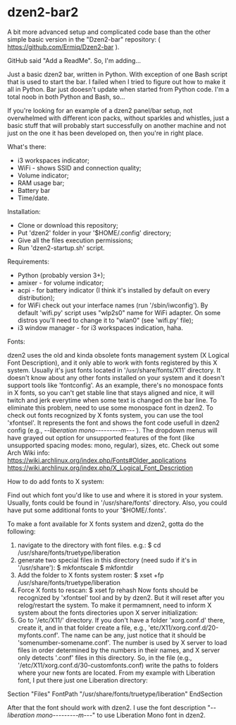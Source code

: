 # dzen2-bar2
A bit more advanced setup and complicated code base than the other simple basic version in the "Dzen2-bar" repository:
( https://github.com/Ermiq/Dzen2-bar ).

GitHub said "Add a ReadMe". So, I'm adding...

Just a basic dzen2 bar, written in Python. With exception of one Bash script that is used to start the bar.
I failed when I tried to figure out how to make it all in Python. Bar just dooesn't update when started from Python code.
I'm a total noob in both Python and Bash, so...

If you're looking for an example of a dzen2 panel/bar setup, not overwhelmed with different icon packs,
without sparkles and whistles, just a basic stuff that will probably start successfully on another machine and not just
on the one it has been developed on, then you're in right place.

What's there:

* i3 workspaces indicator;
* WiFi - shows SSID and connection quality;
* Volume indicator;
* RAM usage bar;
* Battery bar
* Time/date.

Installation:

- Clone or download this repository;
- Put 'dzen2' folder in your '$HOME/.config' directory;
- Give all the files execution permissions;
- Run 'dzen2-startup.sh' script.

Requirements:

- Python (probably version 3+);
- amixer - for volume indicator;
- acpi - for battery indicator (I think it's installed by default on every distribution);
- for WiFi check out your interface names (run '/sbin/iwconfig'). By default 'wifi.py' script uses "wlp2s0" name for WiFi adapter. On some distros you'll need to change it to "wlan0" (see 'wifi.py' file);
- i3 window manager - for i3 workspaces indication, haha.

Fonts:

dzen2 uses the old and kinda obsolete fonts management system (X Logical Font Description), and it only able to work with
fonts registered by this X system. Usually it's just fonts located in '/usr/share/fonts/X11' directory. It doesn't know about any other fonts installed on your system and it doesn't support tools like 'fontconfig'.
As an example, there's no monospace fonts in X fonts, so you can't get stable line that stays aligned and nice, it will twitch and jerk everytime when some text is changed on the bar line. To eliminate this problem, need to use some monospace font in dzen2.
To check out fonts recognized by X fonts system, you can use the tool 'xfontsel'. It represents the font and shows the font code usefull in dzen2 config (e.g., -*-liberation mono-*-*-*-*-*-*-*-*-m-*-*-* ).
The dropdown menus will have grayed out option for unsupported features of the font (like unsupported spacing modes: mono, regular), sizes, etc. Check out some Arch Wiki info:
  https://wiki.archlinux.org/index.php/Fonts#Older_applications
https://wiki.archlinux.org/index.php/X_Logical_Font_Description

How to do add fonts to X system:

Find out which font you'd like to use and where it is stored in your system. Usually, fonts could be found in '/usr/share/fonts' directory. Also, you could have put some additional fonts to your '$HOME/.fonts'.

To make a font available for X fonts system and dzen2, gotta do the following:
  1. navigate to the directory with font files. e.g.:
    $ cd /usr/share/fonts/truetype/liberation
  2. generate two special files in this directory (need sudo if it's in '/usr/share'):
    $ mkfontscale
    $ mkfontdir
  3. Add the folder to X fonts system roster:
    $ xset +fp /usr/share/fonts/truetype/liberation
  4. Force X fonts to rescan:
    $ xset fp rehash
    Now fonts should be recognized by 'xfontsel' tool and by by dzen2. But it will reset after you relog/restart the system.
    To make it permamnent, need to inform X system about the fonts directories upon X server initialization:
  5. Go to '/etc/X11/' directory.
    If you don't have a folder 'xorg.conf.d' there, create it, and in that folder
    create a file, e.g., 'etc/X11/xorg.conf.d/20-myfonts.conf'. The name can be any, just notice that it should be
    'somenumber-somename.conf'. The number is used by X server to load files in order determined by the numbers in their names, and X server only detects '.conf' files in this directory.
    So, in the file (e.g., '/etc/X11/xorg.conf.d/30-customfonts.conf) write the paths to folders where your new fonts are located. From my example with Liberation font, I put there just one Liberation directory:

Section "Files"
  FontPath "/usr/share/fonts/truetype/liberation"
EndSection

After that the font should work with dzen2. I use the font description "-*-liberation mono-*-*-*-*-*-*-*-*-m-*-*-*" to use Liberation Mono font in dzen2.
